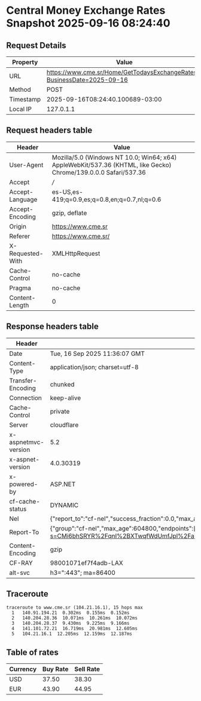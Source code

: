 # Central Money Exchange Rates Snapshot 2025-09-16 08:24:40
## Request Details

| Property | Value |
|----------|-------|
| URL | https://www.cme.sr/Home/GetTodaysExchangeRates/?BusinessDate=2025-09-16 |
| Method | POST |
| Timestamp | 2025-09-16T08:24:40.100689-03:00 |
| Local IP | 127.0.1.1 |
    
## Request headers table

| Header | Value |
|--------|-------|
| User-Agent | Mozilla/5.0 (Windows NT 10.0; Win64; x64) AppleWebKit/537.36 (KHTML, like Gecko) Chrome/139.0.0.0 Safari/537.36 |
| Accept | */* |
| Accept-Language | es-US,es-419;q=0.9,es;q=0.8,en;q=0.7,nl;q=0.6 |
| Accept-Encoding | gzip, deflate |
| Origin | https://www.cme.sr |
| Referer | https://www.cme.sr/ |
| X-Requested-With | XMLHttpRequest |
| Cache-Control | no-cache |
| Pragma | no-cache |
| Content-Length | 0 |

    
## Response headers table
| Header | Value |
|--------|-------|
| Date | Tue, 16 Sep 2025 11:36:07 GMT |
| Content-Type | application/json; charset=utf-8 |
| Transfer-Encoding | chunked |
| Connection | keep-alive |
| Cache-Control | private |
| Server | cloudflare |
| x-aspnetmvc-version | 5.2 |
| x-aspnet-version | 4.0.30319 |
| x-powered-by | ASP.NET |
| cf-cache-status | DYNAMIC |
| Nel | {"report_to":"cf-nel","success_fraction":0.0,"max_age":604800} |
| Report-To | {"group":"cf-nel","max_age":604800,"endpoints":[{"url":"https://a.nel.cloudflare.com/report/v4?s=CMi6bhSRYR%2FqnI%2BXTwqfWdUmfJpl%2FaZv2Bzqw87G8LmJpVbBk14CtDZBCa1hn%2FrKVzs0%2BP0cHzI4Q33nMhRbTRCSJV%2B6AusqXZc%3D"}]} |
| Content-Encoding | gzip |
| CF-RAY | 98001071ef7f4adb-LAX |
| alt-svc | h3=":443"; ma=86400 |

## Traceroute 

```
traceroute to www.cme.sr (104.21.16.1), 15 hops max
  1   140.91.194.21  0.302ms  0.155ms  0.152ms 
  2   140.204.28.36  10.071ms  10.261ms  10.072ms 
  3   140.204.28.37  9.430ms  9.225ms  9.166ms 
  4   141.101.72.21  16.719ms  20.981ms  12.605ms 
  5   104.21.16.1  12.205ms  12.159ms  12.187ms 

```


## Table of rates

| Currency | Buy Rate | Sell Rate |
|----------|----------|-----------|
| USD | 37.50 | 38.30 |
| EUR | 43.90 | 44.95 |
